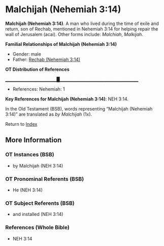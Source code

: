 # Malchijah (Nehemiah 3:14)
**Malchijah (Nehemiah 3:14)**. 
A man who lived during the time of exile and return, son of Rechab, mentioned in Nehemiah 3:14 for helping repair the wall of Jerusalem (acai). 
Other forms include: 
*Malchiah*, *Malkijah*. 




**Familial Relationships of Malchijah (Nehemiah 3:14)**


* Gender: male
* Father: [Rechab (Nehemiah 3:14)](Rechab.3.md)


**OT Distribution of References**

▁▁▁▁▁▁▁▁▁▁▁▁▁▁▁█▁▁▁▁▁▁▁▁▁▁▁▁▁▁▁▁▁▁▁▁▁▁▁
* References: Nehemiah: 1



**Key References for Malchijah (Nehemiah 3:14)**: 
NEH 3:14. 


In the Old Testament (BSB), words representing “Malchijah (Nehemiah 3:14)” are translated as 
*by Malchijah* (1x). 




Return to [Index](00-Index.md)

## More Information

### OT Instances (BSB)

* by Malchijah (NEH 3:14)



### OT Pronominal Referents (BSB)

* He (NEH 3:14)



### OT Subject Referents (BSB)

* and installed (NEH 3:14)



### References (Whole Bible)

* NEH 3:14



